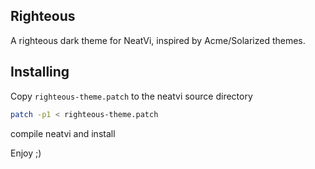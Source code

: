 ## Righteous
A righteous dark theme for NeatVi, inspired by Acme/Solarized themes.


## Installing

Copy `righteous-theme.patch` to the neatvi source directory


```sh
patch -p1 < righteous-theme.patch
```

compile neatvi and install

Enjoy ;)
